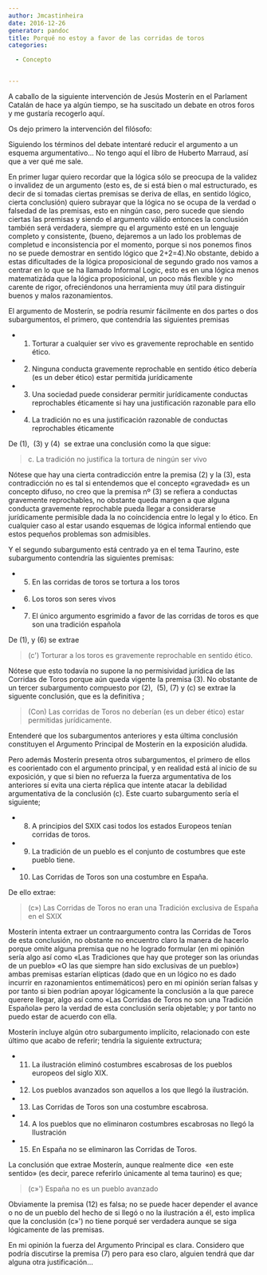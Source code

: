 ```yaml
---
author: Jmcastinheira
date: 2016-12-26
generator: pandoc
title: Porqué no estoy a favor de las corridas de toros
categories:

  - Concepto


---
```




A caballo de la siguiente intervención de Jesús Mosterín en el Parlament
Catalán de hace ya algún tiempo, se ha suscitado un debate en otros
foros y me gustaría recogerlo aquí.

Os dejo primero la intervención del filósofo:

Siguiendo los términos del debate intentaré reducir el argumento a un
esquema argumentativo... No tengo aquí el libro de Huberto Marraud, así
que a ver qué me sale.

En primer lugar quiero recordar que la lógica sólo se preocupa de la
validez o invalidez de un argumento (esto es, de si está bien o mal
estructurado, es decir de si tomadas ciertas premisas se deriva de
ellas, en sentido lógico, cierta conclusión) quiero subrayar que la
lógica no se ocupa de la verdad o falsedad de las premisas, esto en
níngún caso, pero sucede que siendo ciertas las premisas y siendo el
argumento válido entonces la conclusión también será verdadera, siempre
qu el argumento esté en un lenguaje completo y consistente, (bueno,
dejaremos a un lado los problemas de completud e inconsistencia por el
momento, porque si nos ponemos finos no se puede demostrar en sentido
lógico que 2+2=4).No obstante, debido a estas dificultades de la lógica
proposicional de segundo grado nos vamos a centrar en lo que se ha
llamado Informal Logic, esto es en una lógica menos matematizáda que la
lógica proposicional, un poco más flexible y no carente de rigor,
ofreciéndonos una herramienta muy útil para distinguir buenos y malos
razonamientos.

El argumento de Mosterín, se podría resumir fácilmente en dos partes o
dos subargumentos, el primero, que contendría las siguientes premisas

-   1.  Torturar a cualquier ser vivo es gravemente reprochable en
        sentido ético.

-   2.  Ninguna conducta gravemente reprochable en sentido ético debería
        (es un deber ético) estar permitida jurídicamente

-   3.  Una sociedad puede considerar permitir jurídicamente conductas
        reprochables éticamente si hay una justificación razonable para
        ello

-   4.  La tradición no es una justificación razonable de conductas
        reprochables éticamente

De (1),  (3) y (4)  se extrae una conclusión como la que sigue:

> c.  La tradición no justifica la tortura de ningún ser vivo

Nótese que hay una cierta contradicción entre la premisa (2) y la (3),
esta contradicción no es tal si entendemos que el concepto «gravedad» es
un concepto difuso, no creo que la premisa nº (3) se refiera a conductas
gravemente reprochables, no obstante queda margen a que alguna conducta
gravemente reprochable pueda llegar a considerarse jurídicamente
permisible dada la no coíncidencia entre lo legal y lo ético. En
cualquier caso al estar usando esquemas de lógica informal entiendo que
estos pequeños problemas son admisibles.

Y el segundo subargumento está centrado ya en el tema Taurino, este
subargumento contendría las siguientes premisas:

-   5.  En las corridas de toros se tortura a los toros

-   6.  Los toros son seres vivos

-   7.  El único argumento esgrimido a favor de las corridas de toros es
        que son una tradición española

De (1), y (6) se extrae

> (c') Torturar a los toros es gravemente reprochable en sentido ético.

Nótese que esto todavía no supone la no permisividad jurídica de las
Corridas de Toros porque aún queda vigente la premisa (3). No obstante
de un tercer subargumento compuesto por (2),  (5), (7) y (c) se extrae
la siguente conclusión, que es la definitiva ;

> (Con) Las corridas de Toros no deberían (es un deber ético) estar
> permitidas jurídicamente.

Entenderé que los subargumentos anteriores y esta última conclusión
constituyen el Argumento Principal de Mosterín en la exposición aludida.

Pero además Mosterín presenta otros subargumentos, el primero de ellos
es coorientado con el argumento principal, y en realidad está al inicio
de su exposición, y que si bien no refuerza la fuerza argumentativa de
los anteriores sí evita una cierta réplica que intente atacar la
debilidad argumentativa de la conclusión (c). Este cuarto subargumento
sería el siguiente;

-   8.  A principios del SXIX casi todos los estados Europeos tenían
        corridas de toros.

-   9.  La tradición de un pueblo es el conjunto de costumbres que este
        pueblo tiene.

-   10. Las Corridas de Toros son una costumbre en España.

De ello extrae:

> (c») Las Corridas de Toros no eran una Tradición exclusiva de España
> en el SXIX

Mosterín intenta extraer un contraargumento contra las Corridas de Toros
de esta conclusión, no obstante no encuentro claro la manera de hacerlo
porque omite alguna premisa que no he logrado formular (en mi opinión
sería algo así como «Las Tradiciones que hay que proteger son las
oriundas de un pueblo» «O las que siempre han sido exclusivas de un
pueblo») ambas premisas estarían elípticas (dado que en un lógico no es
dado incurrir en razonamientos entimemáticos) pero en mi opinión serían
falsas y por tanto si bien podrían apoyar lógicamente la conclusión a la
que parece querere llegar, algo así como «Las Corridas de Toros no son
una Tradición Española» pero la verdad de esta conclusión sería
objetable; y por tanto no puedo estar de acuerdo con ella.

Mosterín incluye algún otro subargumento implícito, relacionado con este
último que acabo de referir; tendría la siguiente extructura;

-   11. La ilustración eliminó costumbres escabrosas de los pueblos
        europeos del siglo XIX.

-   12. Los pueblos avanzados son aquellos a los que llegó la
        ilustración.

-   13. Las Corridas de Toros son una costumbre escabrosa.

  -   14. A los pueblos que no eliminaron costumbres escabrosas no llegó
        la Ilustración

  -   15. En España no se eliminaron las Corridas de Toros.

La conclusión que extrae Mosterín, aunque realmente dice  «en este
sentido» (es decir, parece referirlo únicamente al tema taurino) es que;

> (c»') España no es un pueblo avanzado

Obviamente la premisa (12) es falsa; no se puede hacer depender el
avance o no de un pueblo del hecho de si llegó o no la ilustración a él,
esto implica que la conclusión (c»') no tiene porqué ser verdadera
aunque se siga lógicamente de las premisas.

En mi opinión la fuerza del Argumento Principal es clara. Considero que
podría discutirse la premisa (7) pero para eso claro, alguien tendrá que
dar alguna otra justificación...
